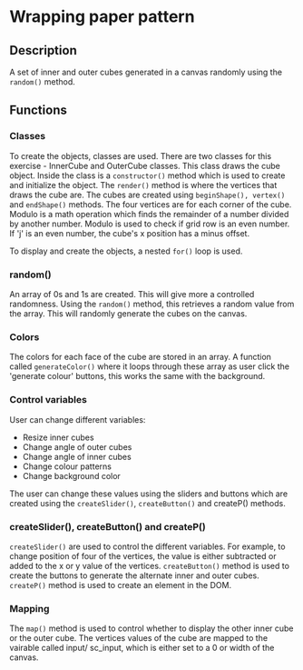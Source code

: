 # Wrapping paper pattern

## Description
A set of inner and outer cubes generated in a canvas randomly using the `random()` method.

## Functions
### Classes
To create the objects, classes are used. There are two classes for this exercise - InnerCube and OuterCube classes. This class draws the cube object. Inside the class is a `constructor()` method which is used to create and initialize the object. The `render()` method is where the vertices that draws the cube are. The cubes are created using `beginShape(), vertex()` and `endShape()` methods. The four vertices are for each corner of the cube. Modulo is a math operation which finds the remainder of a number divided by another number. Modulo is used to check if grid row is an even number. If 'j' is an even number, the cube's x position has a minus offset.

To display and create the objects, a nested `for()` loop is used.

### random()
An array of 0s and 1s are created. This will give more a controlled randomness. Using the `random()` method, this retrieves a random value from the array. This will randomly generate the cubes on the canvas.

### Colors
The colors for each face of the cube are stored in an array. A function called `generateColor()` where it loops through these array as user click the 'generate colour' buttons, this works the same with the background.

### Control variables
User can change different variables:
- Resize inner cubes
- Change angle of outer cubes
- Change angle of inner cubes
- Change colour patterns
- Change background color

The user can change these values using the sliders and buttons which are created using the `createSlider()`, `createButton()` and createP() methods.

### createSlider(), createButton() and createP()
`createSlider()` are used to control the different variables. For example, to change position of four of the vertices, the  value is either subtracted or added to the x or y value of the vertices. `createButton()` method is used to create the buttons to generate the alternate inner and outer cubes. `createP()` method is used to create an element in the DOM.

### Mapping
The `map()` method is used to control whether to display the other inner cube or the outer cube. The vertices values of the cube are mapped to the vairable called input/ sc_input, which is either set to a 0 or width of the canvas.  

